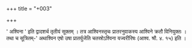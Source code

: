 +++
title = "+003"

+++


' अश्विना ' इति द्वादशर्च तृतीयं सूक्तम् । तत्र आश्विनस्तृचः प्रातरनुवाकस्य आश्विने क्रतौ विनियुक्तः । तथा च सूत्रितम्-' अथाश्विन एषो उषा प्रातर्युजेति चतस्रोऽश्विना यज्वरीरिषः (आश्व. श्रौ. ४. १५) इति ।